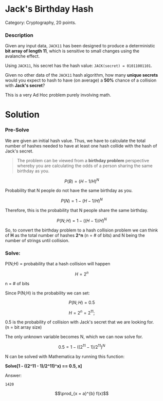 # Jack's Birthday Hash

Category: Cryptography, 20 points.

### Description

Given any input data, `JACK11` has been designed to produce a deterministic **bit array of length 11**, which is sensitive to small changes using the avalanche effect.

Using `JACK11`, his secret has the hash value: `JACK(secret) = 01011001101`.

Given no other data of the `JACK11` hash algorithm, how many **unique secrets** would you expect to hash to have (on average) a **50%** chance of a collision with **Jack's secret**?

This is a very Ad Hoc problem purely involving math.

# Solution
### Pre-Solve
We are given an initial hash value. Thus, we have to calculate the total number of hashes needed to have at least one hash collide with the hash of Jack's secret.


> The problem can be viewed from a **birthday problem** perspective whereby you are calculating the odds of a person sharing the same birthday as you.

```math
P(B) = (H-1/H)^N
```
Probability that N people do not have the same birthday as you.

```math
P(N) = 1-(H-1/H)^N
```
Therefore, this is the probability that N people share the same birthday.

```math
P(N;H) = 1-((H-1)/H)^N
```
So, to convert the birthday problem to a hash collision problem we can think of **H** as the total number of hashes **2^n** (n = # of bits) and N being the number of strings until collision. 

### Solve:
P(N;H) = probability that a hash collision will happen
```math
H = 2^n 
```
n = \# of bits


Since P(N;H) is the probability we can set:

```math
P(N;H) = 0.5 
```
```math
H = 2^n = 2^{11}; 
```

0.5 is the probability of collision with Jack's secret that we are looking for.
(n = bit array size)

The only unknown variable becomes N, which we can now solve for.

```math
0.5 = 1-((2^{11}-1)/2^{11})^N
```

N can be solved with Mathematica by running this function:

**Solve[1 - ((2^11 - 1)/2\^11)^x) == 0.5, x]**

Answer:

`1420`

$$\prod_{x = a}^{b} f(x)$$





 
